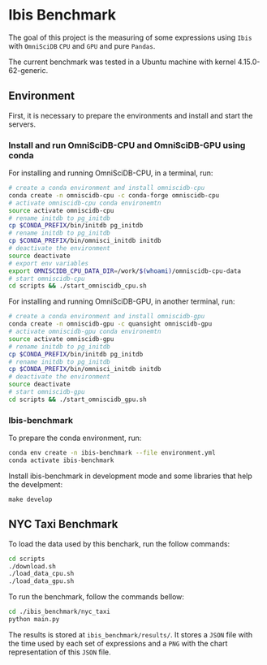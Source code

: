 # Ibis Benchmark

The goal of this project is the measuring of some expressions using 
`Ibis` with `OmniSciDB` `CPU` and `GPU` and pure `Pandas`.

The current benchmark was tested in a Ubuntu machine with kernel 4.15.0-62-generic.

## Environment

First, it is necessary to prepare the environments and install and start 
the servers.

### Install and run OmniSciDB-CPU and OmniSciDB-GPU using conda

For installing and running OmniSciDB-CPU, in a terminal, run:

```sh
# create a conda environment and install omniscidb-cpu
conda create -n omniscidb-cpu -c conda-forge omniscidb-cpu
# activate omniscidb-cpu conda environemtn
source activate omniscidb-cpu
# rename initdb to pg_initdb
cp $CONDA_PREFIX/bin/initdb pg_initdb
# rename initdb to pg_initdb
cp $CONDA_PREFIX/bin/omnisci_initdb initdb
# deactivate the environment
source deactivate
# export env variables
export OMNISCIDB_CPU_DATA_DIR=/work/$(whoami)/omniscidb-cpu-data
# start omniscidb-cpu
cd scripts && ./start_omniscidb_cpu.sh
```

For installing and running OmniSciDB-GPU, in another terminal, run:

```sh
# create a conda environment and install omniscidb-gpu
conda create -n omniscidb-gpu -c quansight omniscidb-gpu
# activate omniscidb-gpu conda environemtn
source activate omniscidb-gpu
# rename initdb to pg_initdb
cp $CONDA_PREFIX/bin/initdb pg_initdb
# rename initdb to pg_initdb
cp $CONDA_PREFIX/bin/omnisci_initdb initdb
# deactivate the environment
source deactivate
# start omniscidb-gpu
cd scripts && ./start_omniscidb_gpu.sh
```


### Ibis-benchmark

To prepare the conda environment, run:

```sh
conda env create -n ibis-benchmark --file environment.yml
conda activate ibis-benchmark
```

Install ibis-benchmark in development mode and some libraries that help the 
develpment:

```
make develop
```

## NYC Taxi Benchmark

To load the data used by this benchark, run the follow commands:

```sh
cd scripts
./download.sh
./load_data_cpu.sh
./load_data_gpu.sh
```

To run the benchmark, follow the commands bellow:

```sh
cd ./ibis_benchmark/nyc_taxi
python main.py
```

The results is stored at `ibis_benchmark/results/`. 
It stores a `JSON` file with the time used by each set of expressions and a
`PNG` with the chart representation of this `JSON` file. 
